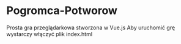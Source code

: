 # Pogromca-Potworow
Prosta gra przeglądarkowa stworzona w Vue.js
Aby uruchomić grę wystarczy włączyć plik index.html
